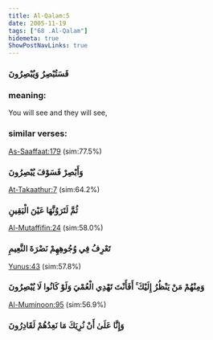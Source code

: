 ```yaml
---
title: Al-Qalam:5
date: 2005-11-19
tags: ["68 .Al-Qalam"]
hidemeta: true 
ShowPostNavLinks: true 
---
```

### فَسَتُبْصِرُ وَيُبْصِرُونَ
### meaning: 
You will see and they will see,
### similar verses: 

[As-Saaffaat:179](/37/179) (sim:77.5%)

### وَأَبْصِرْ فَسَوْفَ يُبْصِرُونَ

[At-Takaathur:7](/102/7) (sim:64.2%)

### ثُمَّ لَتَرَوُنَّهَا عَيْنَ الْيَقِينِ

[Al-Mutaffifin:24](/83/24) (sim:58.0%)

### تَعْرِفُ فِي وُجُوهِهِمْ نَضْرَةَ النَّعِيمِ

[Yunus:43](/10/43) (sim:57.8%)

### وَمِنْهُمْ مَنْ يَنْظُرُ إِلَيْكَ ۚ أَفَأَنْتَ تَهْدِي الْعُمْيَ وَلَوْ كَانُوا لَا يُبْصِرُونَ

[Al-Muminoon:95](/23/95) (sim:56.9%)

### وَإِنَّا عَلَىٰ أَنْ نُرِيَكَ مَا نَعِدُهُمْ لَقَادِرُونَ
